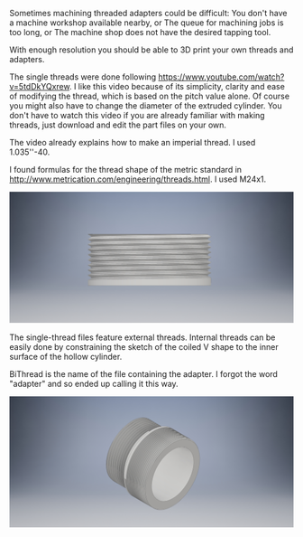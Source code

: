 Sometimes machining threaded adapters could be difficult:
You don't have a machine workshop available nearby, or
The queue for machining jobs is too long, or
The machine shop does not have the desired tapping tool.

With enough resolution you should be able to 3D print your own threads and adapters.

The single threads were done following https://www.youtube.com/watch?v=5tdDkYQxrew. I like this video because of its simplicity, clarity and ease of modifying the thread, which is based on the pitch value alone. Of course you might also have to change the diameter of the extruded cylinder. You don't have to watch this video if you are already familiar with making threads, just download and edit the part files on your own.

The video already explains how to make an imperial thread. I used 1.035''-40.

I found formulas for the thread shape of the metric standard in http://www.metrication.com/engineering/threads.html. I used M24x1.

![Thread Metric](Thread_Metric.jpg)

The single-thread files feature external threads. Internal threads can be easily done by constraining the sketch of the coiled V shape to the inner surface of the hollow cylinder.

BiThread is the name of the file containing the adapter. I forgot the word "adapter" and so ended up calling it this way.

![BiThread](BiThread.jpg)
